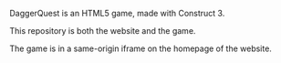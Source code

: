 DaggerQuest is an HTML5 game, made with Construct 3.

This repository is both the website and the game.

The game is in a same-origin iframe on the homepage of the website.